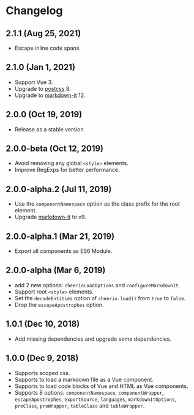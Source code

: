 # Changelog

## 2.1.1 (Aug 25, 2021)

- Escape inline code spans.

## 2.1.0 (Jan 1, 2021)

- Support Vue 3.
- Upgrade to [postcss](https://github.com/postcss/postcss) 8.
- Upgrade to [markdown-it](https://github.com/markdown-it/markdown-it) 12.

## 2.0.0 (Oct 19, 2019)

- Release as a stable version.

## 2.0.0-beta (Oct 12, 2019)

- Avoid removing any global `<style>` elements.
- Improve RegExps for better performance.

## 2.0.0-alpha.2 (Jul 11, 2019)

- Use the `componentNamespace` option as the class prefix for the root element.
- Upgrade [markdown-it](https://github.com/markdown-it/markdown-it) to v9.

## 2.0.0-alpha.1 (Mar 21, 2019)

- Export all components as ES6 Module.

## 2.0.0-alpha (Mar 6, 2019)

- add 2 new options: `cheerioLoadOptions` and `configureMarkdownIt`.
- Support root `<style>` elements.
- Set the `decodeEntities` option of `cheerio.load()` from `true` to `false`.
- Drop the `escapeApostrophes` option.

## 1.0.1 (Dec 10, 2018)

- Add missing dependencies and upgrade some dependencies.

## 1.0.0 (Dec 9, 2018)

- Supports scoped css.
- Supports to load a markdown file as a Vue component.
- Supports to load code blocks of Vue and HTML as Vue components.
- Supports 8 options: `componentNamespace`, `componentWrapper`, `escapeApostrophes`, `exportSource`, `languages`, `markdownItOptions`, `preClass`, `preWrapper`, `tableClass` and `tableWrapper`.

